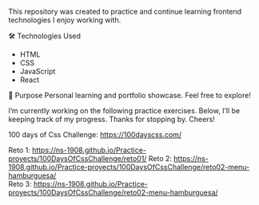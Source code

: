 This repository was created to practice and continue learning frontend technologies I enjoy working with.

🛠️ Technologies Used
- HTML
- CSS
- JavaScript
- React

📌 Purpose
Personal learning and portfolio showcase.
Feel free to explore!

I’m currently working on the following practice exercises. 
Below, I’ll be keeping track of my progress. Thanks for stopping by.
Cheers!

100 days of Css Challenge: 
https://100dayscss.com/

Reto 1: https://ns-1908.github.io/Practice-proyects/100DaysOfCssChallenge/reto01/
Reto 2:  https://ns-1908.github.io/Practice-proyects/100DaysOfCssChallenge/reto02-menu-hamburguesa/<br>
Reto 3:  https://ns-1908.github.io/Practice-proyects/100DaysOfCssChallenge/reto02-menu-hamburguesa/<br>
